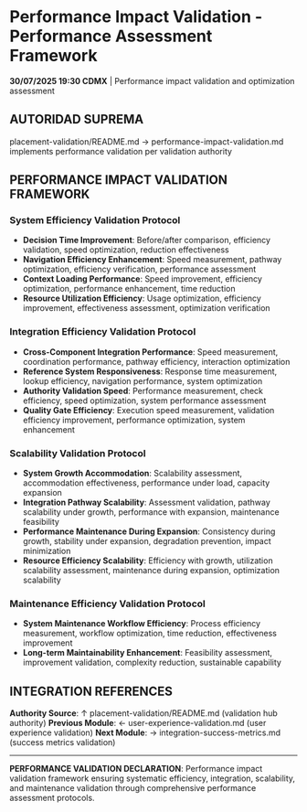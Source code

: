 # Performance Impact Validation - Performance Assessment Framework

**30/07/2025 19:30 CDMX** | Performance impact validation and optimization assessment

## AUTORIDAD SUPREMA
placement-validation/README.md → performance-impact-validation.md implements performance validation per validation authority

## PERFORMANCE IMPACT VALIDATION FRAMEWORK

### **System Efficiency Validation Protocol**
- **Decision Time Improvement**: Before/after comparison, efficiency validation, speed optimization, reduction effectiveness
- **Navigation Efficiency Enhancement**: Speed measurement, pathway optimization, efficiency verification, performance assessment
- **Context Loading Performance**: Speed improvement, efficiency optimization, performance enhancement, time reduction
- **Resource Utilization Efficiency**: Usage optimization, efficiency improvement, effectiveness assessment, optimization verification

### **Integration Efficiency Validation Protocol**
- **Cross-Component Integration Performance**: Speed measurement, coordination performance, pathway efficiency, interaction optimization
- **Reference System Responsiveness**: Response time measurement, lookup efficiency, navigation performance, system optimization
- **Authority Validation Speed**: Performance measurement, check efficiency, speed optimization, system performance assessment
- **Quality Gate Efficiency**: Execution speed measurement, validation efficiency improvement, performance optimization, system enhancement

### **Scalability Validation Protocol**
- **System Growth Accommodation**: Scalability assessment, accommodation effectiveness, performance under load, capacity expansion
- **Integration Pathway Scalability**: Assessment validation, pathway scalability under growth, performance with expansion, maintenance feasibility
- **Performance Maintenance During Expansion**: Consistency during growth, stability under expansion, degradation prevention, impact minimization
- **Resource Efficiency Scalability**: Efficiency with growth, utilization scalability assessment, maintenance during expansion, optimization scalability

### **Maintenance Efficiency Validation Protocol**
- **System Maintenance Workflow Efficiency**: Process efficiency measurement, workflow optimization, time reduction, effectiveness improvement
- **Long-term Maintainability Enhancement**: Feasibility assessment, improvement validation, complexity reduction, sustainable capability

## INTEGRATION REFERENCES

**Authority Source**: ↑ placement-validation/README.md (validation hub authority)
**Previous Module**: ← user-experience-validation.md (user experience validation)
**Next Module**: → integration-success-metrics.md (success metrics validation)

---

**PERFORMANCE VALIDATION DECLARATION**: Performance impact validation framework ensuring systematic efficiency, integration, scalability, and maintenance validation through comprehensive performance assessment protocols.